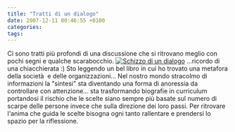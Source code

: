 ```yaml
---
title: "Tratti di un dialogo"
date: 2007-12-11 00:46:55 +0100
categories: 
tags: 
---
```


Ci sono tratti più profondi di una discussione che si ritrovano meglio con pochi segni e qualche scarabocchio. [![Schizzo di un dialogo](/~brain/content/imgp1663t.jpg)](/~brain/content/imgp1663.jpg) ...ricordo di una chiacchierata :) Sto leggendo un bel libro in cui ho trovato una metafora della società&nbsp; e delle organizzazioni... Nel nostro mondo stracolmo di informazioni la "sintesi" sta diventando una forma di anoressia da controllare con attenzione... sta trasformando biografie in curriculum portandosi il rischio che le scelte siano sempre più basate sul numero di scarpe delle persone invece che sulla direzione dei loro passi. Per ritrovare l'anima che guida le scelte bisogna ogni tanto rallentare e prendersi lo spazio per la riflessione.


